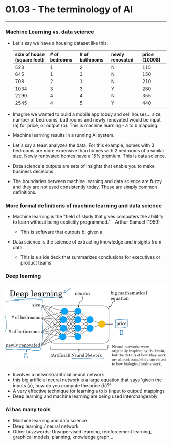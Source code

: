# 01.03 - The terminology of AI

---

### Machine Learning vs. data science
- Let's say we have a housing dataset like this:

    | size of house (square feet) | # of bedrooms | # of bathrooms | newly renovated | price (1000$)
    |:----|:--|:--|:--|:---
    | 523 | 1 | 2 | N | 115
    | 645 | 1 | 3 | N | 150
    | 708 | 2 | 1 | N | 210
    | 1034| 3 | 3 | Y | 280
    | 2290| 4 | 4 | N | 355
    | 2545| 4 | 5 | Y | 440

- Imagine we wanted to build a mobile app tobuy and sell houses... size, number of bedrooms, bathrooms and newly renovated would be input (a) for price, or output (b). This is machine learning - a to b mapping.
- Machine learning results in a running AI system.
- Let's say a team analyzes the data. For this example, homes with 3 bedrooms are more expensive than homes with 2 bedrooms of a similar size. Newly renovated homes have a 15% premium. This is data science.
- Data science's outputs are sets of insights that enable you to make business decisions.
- The boundaries between machine learning and data science are fuzzy and they are not used consistently today. These are simply common definitions.

### More formal definitions of machine learning and data science

- Machine learning is the "field of study that gives computers the abilitity to learn without being explicitly programmed." - Arthur Samuel (1959)
    - This is software that outputs b, given a

- Data science is the science of extracting knowledge and insights from data.
    - This is a slide deck that summarizes conclusions for executives or product teams

### Deep learning
![An example neural network](images/neuralnetwork.png)
- Involves a network/artificial neural network
- this big artificial neural network is a large equation that says 'given the inputs (a), how do you compute the price (b)?'
- A very effective technique for learning a to b (input to output) mappings
- Deep learning and machine learning are being used interchangeably

### AI has many tools
- Machine learning and data science
- Deep learning / neural network
- Other buzzwords: Unsupervised learning, reinforcement learning, graphical models, planning, knowledge graph...